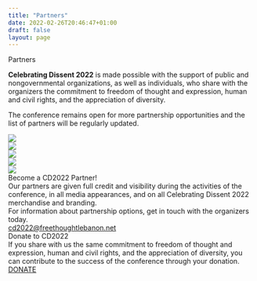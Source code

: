```yaml
---
title: "Partners"
date: 2022-02-26T20:46:47+01:00
draft: false
layout: page
---
```


<div class="title">Partners</div>

<div class="partners-blurb">
<p><strong>Celebrating Dissent 2022</strong> is made possible with the support of public and nongovernmental organizations, as well as individuals, who share with the organizers the commitment to freedom of thought and expression, human and civil rights, and the appreciation of diversity. </p>
<p>The conference remains open for more partnership opportunities and the list of partners will be regularly updated.</p>
</div>

<div class="partner-logos">
	<div class="partner-logo partner1"><a href="https://www.giordano-bruno-stiftung.de/en"><img src="/partners/partners_gbs.jpg"></a></div>
	<div class="partner-logo partner2"><a href="https://ffrf.org/"><img src="/partners/partners_ffrf.jpg"></a></div>
	<div class="partner-logo partner3"><a href="https://vhs-koeln.de/"><img src="/partners/partners_vhs.jpg"></a></div>
	<div class="partner-logo partner4"><a href="https://www.secularism.org.uk/"><img src="/partners/partners_nss.jpg"></a></div>
	<div class="partner-logo partner5"><a href="https://atheist-refugees.com/en/"><img src="/partners/partners_arr.jpg"></a></div>
</div>

<div class="partner-boxes">
<div id="become-partner" class="bg-purple">
	<div class="title">Become a CD2022 Partner!</div>
	<div class="text">Our partners are given full credit and visibility during the activities of the conference, in all media appearances, and on all Celebrating Dissent 2022 merchandise and branding.</div>
	<div>For information about partnership options, get in touch with the organizers today.</div>
	<a class="barid" href="mailto:cd2022@freethoughtlebanon.net">cd2022@freethoughtlebanon.net</a><br>
</div>

<div id="donate-box" class="border-purple">
	<div>
	<div class="title">Donate to CD2022</div>
	<div class="text">If you share with us the same commitment to freedom of thought and expression, human and civil rights, and the appreciation of diversity, you can contribute to the success of the conference through your donation.</div>
	<a class="button" href="https://www.paypal.com/donate/?hosted_button_id=8K5YV9UHGFUAC">DONATE</a><br>
	</div>
</div>

</div>
